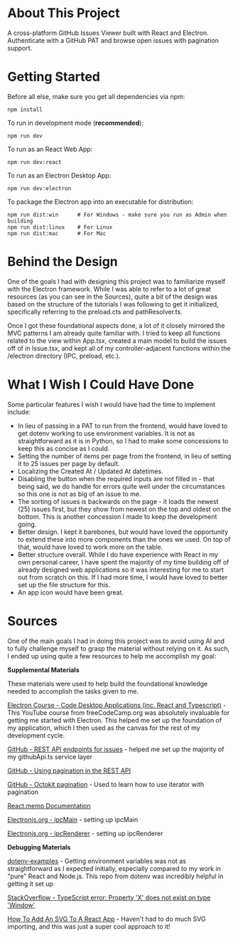 # About This Project

A cross-platform GitHub Issues Viewer built with React and Electron. Authenticate with a GitHub PAT and browse open issues with pagination support.

# Getting Started
Before all else, make sure you get all dependencies via npm:
```
npm install
```

To run in development mode (**recommended**):
```
npm run dev 
```

To run as an React Web App:
```
npm run dev:react 
```

To run as an Electron Desktop App:
```
npm run dev:electron 
```

To package the Electron app into an executable for distribution:
```
npm run dist:win      # For Windows - make sure you run as Admin when building
npm run dist:linux    # For Linux
npm run dist:mac      # For Mac
```

# Behind the Design

One of the goals I had with designing this project was to familiarize myself with the Electron framework. While I was able to refer to a lot of great resources (as you can see in the Sources), quite a bit of the design was based on the structure of the tutorials I was following to get it initialized, specifically referring to the preload.cts and pathResolver.ts. 

Once I got these foundational aspects done, a lot of it closely mirrored the MVC patterns I am already quite familiar with. I tried to keep all functions related to the view within App.tsx, created a main model to build the issues off of in Issue.tsx, and kept all of my controller-adjacent functions within the /electron directory (IPC, preload, etc.). 

# What I Wish I Could Have Done

Some particular features I wish I would have had the time to implement include:
- In lieu of passing in a PAT to run from the frontend, would have loved to get dotenv working to use environment variables. It is not as straightforward as it is in Python, so I had to make some concessions to keep this as concise as I could.
- Setting the number of items per page from the frontend, in lieu of setting it to 25 issues per page by default.
- Localizing the Created At / Updated At datetimes. 
- Disabling the button when the required inputs are not filled in - that being said, we do handle for errors quite well under the circumstances so this one is not as big of an issue to me.
- The sorting of issues is backwards on the page - it loads the newest (25) issues first, but they show from newest on the top and oldest on the bottom. This is another concession I made to keep the development going.
- Better design. I kept it barebones, but would have loved the opportunity to extend these into more components than the ones we used. On top of that, would have loved to work more on the table.
- Better structure overall. While I do have experience with React in my own personal career, I have spent the majority of my time building off of already designed web applications so it was interesting for me to start out from scratch on this. If I had more time, I would have loved to better set up the file structure for this.
- An app icon would have been great.

# Sources

One of the main goals I had in doing this project was to avoid using AI and to fully challenge myself to grasp the material without relying on it. As such, I ended up using quite a few resources to help me accomplish my goal:

**Supplemental Materials**

These materials were used to help build the foundational knowledge needed to accomplish the tasks given to me.

[Electron Course - Code Desktop Applications (inc. React and Typescript)](https://www.youtube.com/watch?v=fP-371MN0Ck) - This YouTube course from freeCodeCamp.org was absolutely invaluable for getting me started with Electron. This helped me set up the foundation of my application, which I then used as the canvas for the rest of my development cycle. 

[GitHub - REST API endpoints for issues](https://docs.github.com/en/rest/issues/issues?apiVersion=2022-11-28#list-repository-issues) - helped me set up the majority of my githubApi.ts service layer

[GitHub - Using pagination in the REST API](https://docs.github.com/en/rest/using-the-rest-api/using-pagination-in-the-rest-api?apiVersion=2022-11-28)

[GitHub - Octokit pagination](https://github.com/octokit/octokit.js#pagination) - Used to learn how to use iterator with pagination

[React.memo Documentation](https://react.dev/reference/react/memo)

[Electronjs.org - ipcMain](https://www.electronjs.org/docs/latest/api/ipc-main) - setting up ipcMain

[Electronjs.org - ipcRenderer](https://www.electronjs.org/docs/latest/api/ipc-renderer) - setting up ipcRenderer

**Debugging Materials** 

[dotenv-examples](https://github.com/dotenv-org/examples/tree/master) - Getting environment variables was not as straightforward as I expected initially, especially compared to my work in "pure" React and Node.js. This repo from dotenv was incredibly helpful in getting it set up

[StackOverflow - TypeScript error: Property 'X' does not exist on type 'Window'](https://stackoverflow.com/questions/56457935/typescript-error-property-x-does-not-exist-on-type-window)

[How To Add An SVG To A React App](https://www.youtube.com/watch?v=ZEoM_Ap6ks8) - Haven't had to do much SVG importing, and this was just a super cool approach to it!